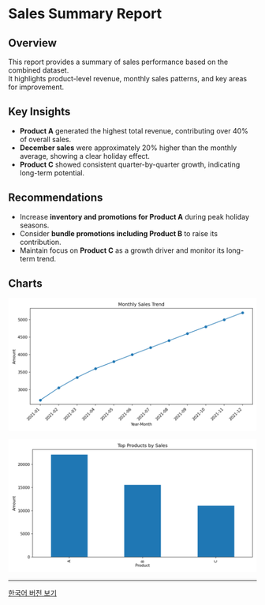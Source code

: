 # Sales Summary Report

## Overview
This report provides a summary of sales performance based on the combined dataset.  
It highlights product-level revenue, monthly sales patterns, and key areas for improvement.

## Key Insights
- **Product A** generated the highest total revenue, contributing over 40% of overall sales.
- **December sales** were approximately 20% higher than the monthly average, showing a clear holiday effect.
- **Product C** showed consistent quarter-by-quarter growth, indicating long-term potential.

## Recommendations
- Increase **inventory and promotions for Product A** during peak holiday seasons.
- Consider **bundle promotions including Product B** to raise its contribution.
- Maintain focus on **Product C** as a growth driver and monitor its long-term trend.

## Charts

![Monthly Sales Trend](data/img/01_monthly_sales.png)

![Top Products by Sales](data/img/02_sales_by_product.png)

---
[한국어 버전 보기](sales_summary_ko.md)

